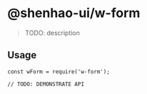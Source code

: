 # @shenhao-ui/w-form

> TODO: description

## Usage

```
const wForm = require('w-form');

// TODO: DEMONSTRATE API
```
